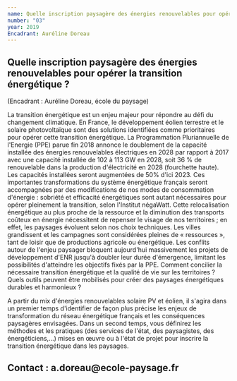 ```yaml
---
name: Quelle inscription paysagère des énergies renouvelables pour opérer la transition énergétique ?
number: "03"
year: 2019
Encadrant: Auréline Doreau
---
```

## Quelle inscription paysagère des énergies renouvelables pour opérer la transition énergétique ?

(Encadrant : Auréline Doreau, école du paysage)

La transition énergétique est un enjeu majeur pour répondre au défi du
changement climatique. En France, le développement éolien terrestre et
le solaire photovoltaïque sont des solutions identifiées comme
prioritaires pour opérer cette transition énergétique. La Programmation
Pluriannuelle de l'Energie (PPE) parue fin 2018 annonce le doublement de
la capacité installée des énergies renouvelables électriques en 2028 par
rapport à 2017 avec une capacité installée de 102 à 113 GW en 2028, soit
36 % de renouvelable dans la production d'électricité en 2028
(fourchette haute). Les capacités installées seront augmentées de 50%
d'ici 2023. Ces importantes transformations du système énergétique
français seront accompagnées par des modifications de nos modes de
consommation d'énergie : sobriété et efficacité énergétiques sont autant
nécessaires pour opérer pleinement la transition, selon l'Institut
négaWatt. Cette relocalisation énergétique au plus proche de la
ressource et la diminution des transports coûteux en énergie nécessitent
de repenser le visage de nos territoires ; en effet, les paysages
évoluent selon nos choix techniques. Les villes grandissent et les
campagnes sont considérées pleines de « ressources », tant de loisir que
de productions agricole ou énergétique. Les conflits autour de l'enjeu
paysager bloquent aujourd'hui massivement les projets de développement
d'ENR jusqu'à doubler leur durée d'émergence, limitant les possibilités
d'atteindre les objectifs fixés par la PPE. Comment concilier la
nécessaire transition énergétique et la qualité de vie sur les
territoires ? Quels outils peuvent être mobilisés pour créer des
paysages énergétiques durables et harmonieux ?

A partir du mix d'énergies renouvelables solaire PV et éolien, il
s'agira dans un premier temps d'identifier de façon plus précise les
enjeux de transformation du réseau énergétique français et les
conséquences paysagères envisagées. Dans un second temps, vous définirez
les méthodes et les pratiques (des services de l'état, des paysagistes,
des énergéticiens,...) mises en œuvre ou à l'état de projet pour
inscrire la transition énergétique dans les paysages.

## Contact : a.doreau\@ecole-paysage.fr
